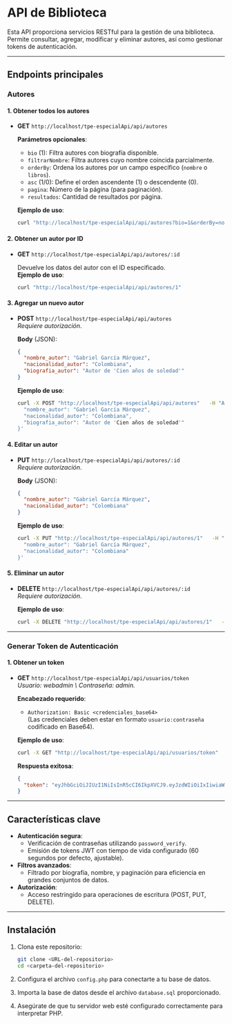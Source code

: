 
# API de Biblioteca

Esta API proporciona servicios RESTful para la gestión de una biblioteca. Permite consultar, agregar, modificar y eliminar autores, así como gestionar tokens de autenticación.

---

## **Endpoints principales**

### **Autores**

#### **1. Obtener todos los autores**
- **GET** `http://localhost/tpe-especialApi/api/autores`
  
  **Parámetros opcionales**:
  - `bio` (1): Filtra autores con biografía disponible.
  - `filtrarNombre`: Filtra autores cuyo nombre coincida parcialmente.
  - `orderBy`: Ordena los autores por un campo específico (`nombre` o `libros`).
  - `asc` (1/0): Define el orden ascendente (1) o descendente (0).  
  - `pagina`: Número de la página (para paginación).
  - `resultados`: Cantidad de resultados por página.

  **Ejemplo de uso**:
  ```bash
  curl "http://localhost/tpe-especialApi/api/autores?bio=1&orderBy=nombre&asc=1&pagina=1&resultados=5"
  ```

#### **2. Obtener un autor por ID**
- **GET** `http://localhost/tpe-especialApi/api/autores/:id`

  Devuelve los datos del autor con el ID especificado.  
  **Ejemplo de uso**:
  ```bash
  curl "http://localhost/tpe-especialApi/api/autores/1"
  ```

#### **3. Agregar un nuevo autor**
- **POST** `http://localhost/tpe-especialApi/api/autores`  
  _Requiere autorización_.

  **Body** (JSON):
  ```json
  {
    "nombre_autor": "Gabriel García Márquez",
    "nacionalidad_autor": "Colombiana",
    "biografia_autor": "Autor de 'Cien años de soledad'"
  }
  ```

  **Ejemplo de uso**:
  ```bash
  curl -X POST "http://localhost/tpe-especialApi/api/autores"   -H "Authorization: Bearer <TOKEN>"   -H "Content-Type: application/json"   -d '{
    "nombre_autor": "Gabriel García Márquez",
    "nacionalidad_autor": "Colombiana",
    "biografia_autor": "Autor de 'Cien años de soledad'"
  }'
  ```

#### **4. Editar un autor**
- **PUT** `http://localhost/tpe-especialApi/api/autores/:id`  
  _Requiere autorización_.

  **Body** (JSON):
  ```json
  {
    "nombre_autor": "Gabriel García Márquez",
    "nacionalidad_autor": "Colombiana"
  }
  ```

  **Ejemplo de uso**:
  ```bash
  curl -X PUT "http://localhost/tpe-especialApi/api/autores/1"   -H "Authorization: Bearer <TOKEN>"   -H "Content-Type: application/json"   -d '{
    "nombre_autor": "Gabriel García Márquez",
    "nacionalidad_autor": "Colombiana"
  }'
  ```

#### **5. Eliminar un autor**
- **DELETE** `http://localhost/tpe-especialApi/api/autores/:id`  
  _Requiere autorización_.

  **Ejemplo de uso**:
  ```bash
  curl -X DELETE "http://localhost/tpe-especialApi/api/autores/1"   -H "Authorization: Bearer <TOKEN>"
  ```

---

### **Generar Token de Autenticación**

#### **1. Obtener un token**
- **GET** `http://localhost/tpe-especialApi/api/usuarios/token`  
  _Usuario: webadmin \ Contraseña: admin._

  **Encabezado requerido**:
  - `Authorization: Basic <credenciales_base64>`  
    (Las credenciales deben estar en formato `usuario:contraseña` codificado en Base64).

  **Ejemplo de uso**:
  ```bash
  curl -X GET "http://localhost/tpe-especialApi/api/usuarios/token"   -H "Authorization: Basic d2ViYWRtaW46YWRtaW4="
  ```

  **Respuesta exitosa**:
  ```json
  {
    "token": "eyJhbGciOiJIUzI1NiIsInR5cCI6IkpXVCJ9.eyJzdWIiOiIxIiwiaWF0IjoxNjY3MzUyODAwLCJleHAiOjE2NjczNTI4NjB9.8sKz7FYY6xY7cY9sHUYzOaGLOiYiHlzKeVkWyGfakQI"
  }
  ```

---

## **Características clave**
- **Autenticación segura**:
  - Verificación de contraseñas utilizando `password_verify`.
  - Emisión de tokens JWT con tiempo de vida configurado (60 segundos por defecto, ajustable).
- **Filtros avanzados**:
  - Filtrado por biografía, nombre, y paginación para eficiencia en grandes conjuntos de datos.
- **Autorización**:
  - Acceso restringido para operaciones de escritura (POST, PUT, DELETE).

---

## **Instalación**

1. Clona este repositorio:
   ```bash
   git clone <URL-del-repositorio>
   cd <carpeta-del-repositorio>
   ```

2. Configura el archivo `config.php` para conectarte a tu base de datos.

3. Importa la base de datos desde el archivo `database.sql` proporcionado.

4. Asegúrate de que tu servidor web esté configurado correctamente para interpretar PHP.
